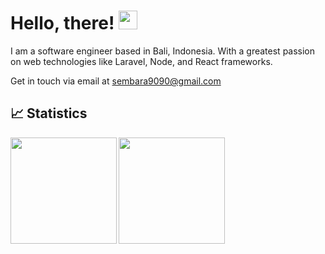 <!--
**ssembara/ssembara** is a ✨ _special_ ✨ repository because its `README.md` (this file) appears on your GitHub profile.
<img align="center" src="https://github-readme-stats.vercel.app/api/top-langs/?username=ssembara&hide=blade,html&theme=tokyonight" />
-->

# Hello, there! <img src="https://raw.githubusercontent.com/MartinHeinz/MartinHeinz/master/wave.gif" width="30px">

I am a software engineer based in Bali, Indonesia. With a greatest passion on web technologies like Laravel, Node, and React frameworks. 

Get in touch via email at sembara9090@gmail.com


<!--START_SECTION:stats-->
## &#x1f4c8; Statistics
<a href="https://github.com/baralogi">
  <img height="170em" src="https://github-readme-stats.vercel.app/api?username=baralogi&theme=tokyonight&show_icons=true" align="left" />
  <img height="170em" src="https://github-readme-stats.vercel.app/api/top-langs/?username=baralogi&theme=tokyonight&layout=compact" />
</a>
<!--END_SECTION:stats-->

<!-- Icons -->

[1.2]: https://raw.githubusercontent.com/anuraghazra/anuraghazra/master/assets/twitter.svg

<!-- Links to your social media accounts -->

[1]: https://twitter.com/baralogi


